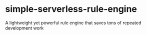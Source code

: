 # simple-serverless-rule-engine
A lightweight yet powerful rule engine that saves tons of repeated development work
